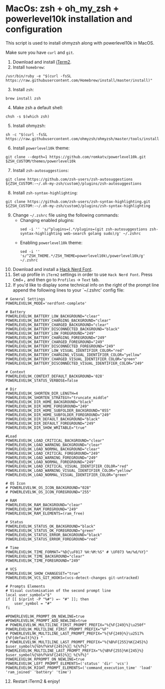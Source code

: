 # MacOs: zsh + oh_my_zsh + powerlevel10k installation and configuration

This script is used to install ohmyzsh along with powerlevel10k in MacOS.

Make sure you have `curl` and `git`.

1. Download and install [iTerm2](https://iterm2.com/downloads.html).
2. Install `homebrew`:
```
/usr/bin/ruby -e "$(curl -fsSL https://raw.githubusercontent.com/Homebrew/install/master/install)"
```
3. Install `zsh`:
```
brew install zsh
```
4. Make zsh a default shell:
```
chsh -s $(which zsh)
```
5. Install ohmyzsh:
```
sh -c "$(curl -fsSL https://raw.githubusercontent.com/ohmyzsh/ohmyzsh/master/tools/install.sh)"
```
6. Install `powerlevel10k` theme:
```
git clone --depth=1 https://github.com/romkatv/powerlevel10k.git $ZSH_CUSTOM/themes/powerlevel10k
```
7. Install `zsh-autosuggestions`:
```
git clone https://github.com/zsh-users/zsh-autosuggestions ${ZSH_CUSTOM:-~/.oh-my-zsh/custom}/plugins/zsh-autosuggestions
```
8. Install `zsh-syntax-highlighting`:
```
git clone https://github.com/zsh-users/zsh-syntax-highlighting.git ${ZSH_CUSTOM:-~/.oh-my-zsh/custom}/plugins/zsh-syntax-highlighting
```
9. Change `~/.zshrc` file using the following commands:
    - Changing enabled plugins:
        ```
        sed -i '' 's/^plugins=(.*/plugins=(git zsh-autosuggestions zsh-syntax-highlighting web-search golang sudo)/g' ~/.zshrc
        ```
    - Enabling `powerlevel10k` theme:
        ```
        sed -i '' 's/^ZSH_THEME.*/ZSH_THEME=powerlevel10k\/powerlevel10k/g' ~/.zshrc
        ```
10. Download and install a [Hack Nerd Font](https://github.com/ryanoasis/nerd-fonts/blob/master/patched-fonts/Hack/Regular/complete/Hack%20Regular%20Nerd%20Font%20Complete.ttf).
11. Set up profile in `iTerm2` settings in order to use `Hack Nerd Font`. Press <kbd>Cmd</kbd>+<kbd>,</kbd> and then go to `Profiles` &rightarrow; `Text` tab.
12. If you'd like to display some technical info on the right of the prompt line append the following lines to your `~/.zshrc' config file:
```
# General Settings
POWERLEVEL9K_MODE='nerdfont-complete'

# Battery
POWERLEVEL9K_BATTERY_LOW_BACKGROUND="clear"
POWERLEVEL9K_BATTERY_CHARGING_BACKGROUND="clear"
POWERLEVEL9K_BATTERY_CHARGED_BACKGROUND="clear"
POWERLEVEL9K_BATTERY_DISCONNECTED_BACKGROUND="black"
POWERLEVEL9K_BATTERY_LOW_FOREGROUND="249"
POWERLEVEL9K_BATTERY_CHARGING_FOREGROUND="249"
POWERLEVEL9K_BATTERY_CHARGED_FOREGROUND="249"
POWERLEVEL9K_BATTERY_DISCONNECTED_FOREGROUND="249"
POWERLEVEL9K_BATTERY_LOW_VISUAL_IDENTIFIER_COLOR="red"
POWERLEVEL9K_BATTERY_CHARGING_VISUAL_IDENTIFIER_COLOR="yellow"
POWERLEVEL9K_BATTERY_CHARGED_VISUAL_IDENTIFIER_COLOR="green"
POWERLEVEL9K_BATTERY_DISCONNECTED_VISUAL_IDENTIFIER_COLOR="249"

# Context
POWERLEVEL9K_CONTEXT_DEFAULT_BACKGROUND='028'
POWERLEVEL9K_STATUS_VERBOSE=false

# Dir
POWERLEVEL9K_SHORTEN_DIR_LENGTH=4
POWERLEVEL9K_SHORTEN_STRATEGY="truncate_middle"
POWERLEVEL9K_DIR_HOME_BACKGROUND="black"
POWERLEVEL9K_DIR_HOME_FOREGROUND="249"
POWERLEVEL9K_DIR_HOME_SUBFOLDER_BACKGROUND="055"
POWERLEVEL9K_DIR_HOME_SUBFOLDER_FOREGROUND="249"
POWERLEVEL9K_DIR_DEFAULT_BACKGROUND="black"
POWERLEVEL9K_DIR_DEFAULT_FOREGROUND="249"
POWERLEVEL9K_DIR_SHOW_WRITABLE="true"

#Load
POWERLEVEL9K_LOAD_CRITICAL_BACKGROUND="clear"
POWERLEVEL9K_LOAD_WARNING_BACKGROUND="clear"
POWERLEVEL9K_LOAD_NORMAL_BACKGROUND="clear"
POWERLEVEL9K_LOAD_CRITICAL_FOREGROUND="249"
POWERLEVEL9K_LOAD_WARNING_FOREGROUND="249"
POWERLEVEL9K_LOAD_NORMAL_FOREGROUND="249"
POWERLEVEL9K_LOAD_CRITICAL_VISUAL_IDENTIFIER_COLOR="red"
POWERLEVEL9K_LOAD_WARNING_VISUAL_IDENTIFIER_COLOR="yellow"
POWERLEVEL9K_LOAD_NORMAL_VISUAL_IDENTIFIER_COLOR="green"

# OS Icon
# POWERLEVEL9K_OS_ICON_BACKGROUND="028"
# POWERLEVEL9K_OS_ICON_FOREGROUND="255"

# RAM
POWERLEVEL9K_RAM_BACKGROUND="clear"
POWERLEVEL9K_RAM_FOREGROUND="249"
POWERLEVEL9K_RAM_ELEMENTS=(ram_free)

# Status
POWERLEVEL9K_STATUS_OK_BACKGROUND="black"
POWERLEVEL9K_STATUS_OK_FOREGROUND="green"
POWERLEVEL9K_STATUS_ERROR_BACKGROUND="black"
POWERLEVEL9K_STATUS_ERROR_FOREGROUND="red"

# Time
POWERLEVEL9K_TIME_FORMAT="%D{\uF017 %H:%M:%S" # \UF073 %m/%d/%Y}"
POWERLEVEL9K_TIME_BACKGROUND="clear"
POWERLEVEL9K_TIME_FOREGROUND="249"

# VCS
POWERLEVEL9K_SHOW_CHANGESET="true"
POWERLEVEL9K_VCS_GIT_HOOKS=(vcs-detect-changes git-untracked)

# Prompts Elements
# Visual customisation of the second prompt line
local user_symbol="$"
if [[ $(print -P "%#") =~ "#" ]]; then
    user_symbol = "#"
fi

#POWERLEVEL9K_PROMPT_ON_NEWLINE=true
#POWERLEVEL9K_PROMPT_ADD_NEWLINE=true
# POWERLEVEL9K_MULTILINE_FIRST_PROMPT_PREFIX="%{%F{249}%}\u250f"
POWERLEVEL9K_MULTILINE_FIRST_PROMPT_PREFIX="%F"
# POWERLEVEL9K_MULTILINE_LAST_PROMPT_PREFIX="%{%F{249}%}\u2517%{%F{default}%}❯ "
# POWERLEVEL9K_MULTILINE_LAST_PROMPT_PREFIX="%{%B%F{255}%K{245}%} $user_symbol%{%b%f%k%F{245}%} %{%f%}"
POWERLEVEL9K_MULTILINE_LAST_PROMPT_PREFIX="%{%B%F{255}%K{245}%} $user_symbol%{%b%f%k%F{245}%} %{%f%}"
POWERLEVEL9K_RPROMPT_ON_NEWLINE=true
POWERLEVEL9K_LEFT_PROMPT_ELEMENTS=('status' 'dir' 'vcs')
POWERLEVEL9K_RIGHT_PROMPT_ELEMENTS=('command_execution_time' 'load' 'ram_joined' 'battery' 'time')
```
12. Restart iTerm2 & enjoy! 
